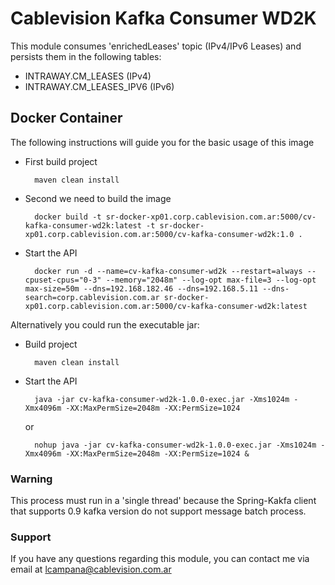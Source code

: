 # Cablevision Kafka Consumer WD2K

This module consumes 'enrichedLeases' topic (IPv4/IPv6 Leases) and persists them in the following tables:

* INTRAWAY.CM_LEASES (IPv4)
* INTRAWAY.CM_LEASES_IPV6 (IPv6)

## Docker Container

The following instructions will guide you for the basic usage of this image

* First build project
    
        maven clean install

* Second we need to build the image

		docker build -t sr-docker-xp01.corp.cablevision.com.ar:5000/cv-kafka-consumer-wd2k:latest -t sr-docker-xp01.corp.cablevision.com.ar:5000/cv-kafka-consumer-wd2k:1.0 .

* Start the API

		docker run -d --name=cv-kafka-consumer-wd2k --restart=always --cpuset-cpus="0-3" --memory="2048m" --log-opt max-file=3 --log-opt max-size=50m --dns=192.168.182.46 --dns=192.168.5.11 --dns-search=corp.cablevision.com.ar sr-docker-xp01.corp.cablevision.com.ar:5000/cv-kafka-consumer-wd2k:latest


Alternatively you could run the executable jar: 

* Build project
    
        maven clean install

* Start the API

        java -jar cv-kafka-consumer-wd2k-1.0.0-exec.jar -Xms1024m -Xmx4096m -XX:MaxPermSize=2048m -XX:PermSize=1024
    
    or
    
        nohup java -jar cv-kafka-consumer-wd2k-1.0.0-exec.jar -Xms1024m -Xmx4096m -XX:MaxPermSize=2048m -XX:PermSize=1024 &        

### Warning

  This process must run in a 'single thread' because the Spring-Kakfa client that supports 0.9 kafka version do not support message batch process.   

### Support

  If you have any questions regarding this module, you can contact me via email
  at lcampana@cablevision.com.ar
